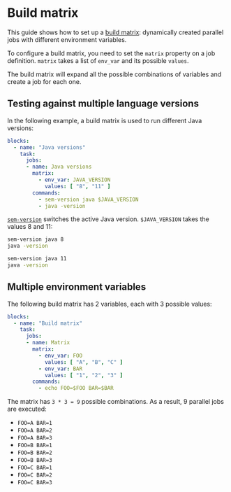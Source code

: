 # Build matrix

This guide shows how to set up a
[build matrix](https://docs.semaphoreci.com/article/50-pipeline-yaml#matrix):
dynamically created parallel jobs with different environment variables.

To configure a build matrix, you need to set the `matrix` property on
a job definition. `matrix` takes a list of `env_var` and its possible
`values`.

The build matrix will expand all the possible combinations of variables
and create a job for each one.

## Testing against multiple language versions

In the following example, a build matrix is used to run different Java
versions:

``` yaml
blocks:
  - name: "Java versions"
    task:
      jobs:
      - name: Java versions
        matrix:
          - env_var: JAVA_VERSION
            values: [ "8", "11" ]
        commands:
          - sem-version java $JAVA_VERSION
          - java -version
```

[`sem-version`][sem-version]
switches the active Java version. `$JAVA_VERSION` takes the values 8 and 11:

``` bash
sem-version java 8
java -version
```

``` bash
sem-version java 11
java -version
```

## Multiple environment variables

The following build matrix has 2 variables, each with 3 possible values:

``` yaml
blocks:
  - name: "Build matrix"
    task:
      jobs:
      - name: Matrix
        matrix:
          - env_var: FOO
            values: [ "A", "B", "C" ]
          - env_var: BAR
            values: [ "1", "2", "3" ]
        commands:
          - echo FOO=$FOO BAR=$BAR
```

The matrix has `3 * 3 = 9` possible combinations. As a result, 9
parallel jobs are executed:

- `FOO=A BAR=1`
- `FOO=A BAR=2`
- `FOO=A BAR=3`
- `FOO=B BAR=1`
- `FOO=B BAR=2`
- `FOO=B BAR=3`
- `FOO=C BAR=1`
- `FOO=C BAR=2`
- `FOO=C BAR=3`

[sem-version]: https://docs.semaphoreci.com/article/131-sem-version-managing-language-version-on-linux
